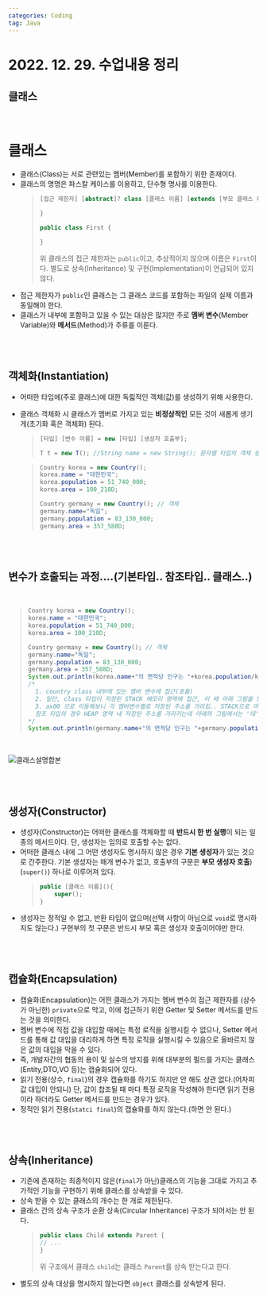 ```yaml
---
categories: Coding	
tag: Java
---
```


# 2022. 12. 29. 수업내용 정리

## 클래스

<br>

# 클래스

* 클래스(Class)는 서로 관련있는 멤버(Member)를 포함하기 위한 존재이다.
* 클래스의 명명은 파스칼 케이스를 이용하고, 단수형 명사를 이용한다.
  > ```java
  > [접근 제한자] [abstract]? class [클래스 이름] [extends [부모 클래스 이름]]? [implements [인터페이스 이름,...]]? {
  > 
  > }
  > ```
  > ```java
  > public class First {
  > 
  > }
  > ```
  > 위 클래스의 접근 제한자는 `public`이고, 추상적이지 않으며 이름은 `First`이다. 별도로 상속(Inheritance) 및 구현(Implementation)이 언급되어 있지 않다.
* 접근 제한자가 `public`인 클래스는 그 클래스 코드를 포함하는 파일의 실제 이름과 동일해야 한다.
* 클래스가 내부에 포함하고 있을 수 있는 대상은 많지만 주로 **멤버 변수**(Member Variable)와 **메서드**(Method)가 주류를 이룬다.

<br><br>
## 객체화(Instantiation)  
* 어떠한 타입에(주로 클래스)에 대한 독릷적인 객체(값)를 생성하기 위해 사용한다.
* 클래스 객체화 시 클래스가 멤버로 가지고 있는 **비정상적인** 모든 것이 새롭게 생기게(초기화 혹은 객체화) 된다.
  >```java
  >[타입] [변수 이름] = new [타입] [생성자 호출부];
  >```
  >
  >```java
  >T t = new T(); //String name = new String(); 문자열 타입의 객체 생성..  
  >```
  
  > ```java
  > Country korea = new Country();
  > korea.name = "대한민국";
  > korea.population = 51_740_000;
  > korea.area = 100_210D;
  > 
  > Country germany = new Country(); // 객체
  > germany.name="독일";
  > germany.population = 83_130_000;
  > germany.area = 357_588D;
  > ```

<br>
<br>


## 변수가 호출되는 과정....(기본타입.. 참조타입.. 클래스..)
<br>

  > ```java
  > Country korea = new Country();
  > korea.name = "대한민국";
  > korea.population = 51_740_000;
  > korea.area = 100_210D;
  > 
  > Country germany = new Country(); // 객체
  > germany.name="독일";
  > germany.population = 83_130_000;
  > germany.area = 357_588D;
  > System.out.println(korea.name+"의 면적당 인구는 "+korea.population/korea.area+"(명/㎢)입니다.");
  > /* 
  >   1. country class 내부에 있는 멤버 변수에 접근(호출)
  >   2. 일단, class 타입이 저장된 STACK 메모리 영역에 접근, 이 때 아래 그림을 보면 HEAP 메모리 공간에서 ax00 을 가리키므로 해당 주소로 이동!
  >   3. ax00 으로 이동해보니 각 멤버변수별로 저장된 주소를 가리킴.. STACK으로 이동한 후 기초 타입(원시 타입)의 경우 이 주소에 값이 저장되어 있으므로 저장된 값을 불러옴..
  >   참조 타입의 경우 HEAP 영역 내 저장된 주소를 가리키는데 아래의 그림에서는 '대','한','민','국' 각각에 저장된 주소의 범주를 가리키는 것을 확인할 수 있다. 
  > */
  > System.out.println(germany.name+"의 면적당 인구는 "+germany.population/korea.area+"(명/㎢)입니다.");
  > ```

<br>

![클래스설명합본](https://user-images.githubusercontent.com/65724413/209930453-c69fac3f-6657-4ae4-9896-6e133281c65b.png)


<br><br>
## 생성자(Constructor)
* 생성자(Constructor)는 어떠한 클래스를 객체화할 때 **반드시 한 번 실행**이 되는 일종의 메서드이다. 단, 생성자는 임의로 호출할 수는 없다.
* 어떠한 클래스 내에 그 어떤 생성자도 명시하지 않은 경우 **기본 생성자**가 있는 것으로 간주한다. 기본 생성자는 매개 변수가 없고, 호출부의 구문은 **부모 생성자 호출**)(`super()`) 하나로 이루어져 있다. 
  >```java
  >public [클래스 이름](){
  >     super();
  >}
  >```
* 생성자는 정적일 수 없고, 반환 타입이 없으며(선택 사항이 아님으로 `void`로 명시하지도 않는다.) 구현부의 첫 구문은 반드시 부모 혹은 생성자 호출이어야만 한다.  

<br><br>
## 캡슐화(Encapsulation)
* 캡슐화(Encapsulation)는 어떤 클래스가 가지는 멤버 변수의 접근 제한자를 (상수가 아닌한) `private`으로 막고, 이에 접근하기 위한 Getter 및 Setter 메서드를 만드는 것을 의미한다.
* 멤버 변수에 직접 값을 대입할 때에는 특정 로직을 실행시킬 수 없으나, Setter 메서드를 통해 값 대입을 대리하게 하면 특정 로직을 실행시킬 수 있음으로 올바르지 않은 값의 대입을 막을 수 있다.
* 즉, 개발자간의 협동의 용이 및 실수의 방지를 위해 대부분의 필드를 가지는 클래스(Entity,DTO,VO 등)는 캡슐화되어 있다.
* 읽기 전용(상수, `final`)의 경우 캡슐화를 하기도 하지만 안 해도 상관 없다.(어차피 값 대입이 안되니) 단, 값이 찹조될 때 마다 특정 로직을 작성해야 한다면 읽기 전용이라 하더라도 Getter 메서드를 만드는 경우가 있다. 
* 정적인 읽기 전용(`statci final`)의 캡슐화를 하지 않는다.(하면 안 된다.)

<br><br>
## 상속(Inheritance)
* 기존에 존재하는 최종적이지 않은(`final`가 아닌)클래스의 기능을 그대로 가지고 추가적인 기능을 구현하기 위해 클래스를 상속받을 수 있다.
* 상속 받을 수 있는 클래스의 개수는 한 개로 제한된다.
* 클래스 간의 상속 구조가 순환 상속(Circular Inheritance) 구조가 되어서는 안 된다.
  >```java
  >public class Child extends Parent {
  > // ...
  >}
  >```
  >위 구조에서 클래스 `child`는 클래스 `Parent`를 상속 받는다고 한다.
* 별도의 상속 대상을 명시하지 않는다면 `object` 클래스를 상속받게 된다. 

<br>
<br>
<br>
<br>
<br>
<br>
<br>
